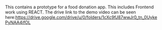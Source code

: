 This contains a prototype for a food donation app. This includes Frontend work using REACT.
The drive link to the demo video can be seen here:https://drive.google.com/drive/u/0/folders/1cXc9fJ87wwJr0_tn_0UykePyNAA4ifOL
